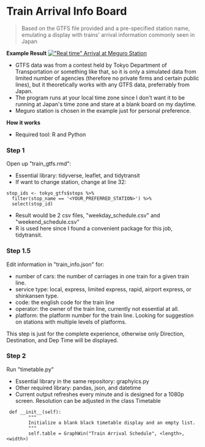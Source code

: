 # Train Arrival Info Board
> Based on the GTFS file provided and a pre-specified station name, emulating a display with trains' arrival information commonly seen in Japan


**Example Result**
[!["Real time" Arrival at Meguro Station](https://i.imgur.com/vrJh4Ok.png)]()

- GTFS data was from a contest held by Tokyo Department of Transportation or something like that, so it is only a simulated data from limited number of agencies (therefore no private firms and certain public lines), but it theoretically works with any GTFS data, preferrably from Japan.
- The program runs at your local time zone since I don't want it to be running at Japan's time zone and stare at a blank board on my daytime.
- Meguro station is chosen in the example just for personal preference.

**How it works**
- Required tool: R and Python
### Step 1
Open up "train_gtfs.rmd":
- Essential library: tidyverse, leaflet, and tidytransit
- If want to change station, change at line 32:
```shell
stop_ids <- tokyo_gtfs$stops %>%
  filter(stop_name == '<YOUR_PREFERRED_STATION>') %>%
  select(stop_id)
```
- Result would be 2 csv files, "weekday_schedule.csv" and "weekend_schedule.csv"
- R is used here since I found a convenient package for this job, tidytransit.

### Step 1.5
Edit information in "train_info.json" for:
- number of cars: the number of carriages in one train for a given train line.
- service type: local, express, limited express, rapid, airport express, or shinkansen type.
- code: the english code for the train line
- operator: the owner of the train line, currently not essential at all.
- platform: the platform number for the train line. Looking for suggestion on stations with multiple levels of platforms.

This step is just for the complete experience, otherwise only Direction, Destination, and Dep Time will be displayed.

### Step 2
Run "timetable.py"
- Essential library in the same repository: graphyics.py
- Other required library: pandas, json, and datetime
- Current output refreshes every minute and is designed for a 1080p screen. Resolution can be adjusted in the class Timetable
```shell
 def __init__(self):
        """
        Initialize a blank black timetable display and an empty list.
        """
        self.table = GraphWin("Train Arrival Schedule", <length>, <width>)
```
